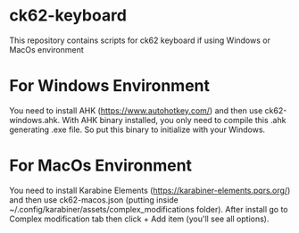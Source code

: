 # ck62-keyboard
This repository contains scripts for ck62 keyboard if using Windows or MacOs environment

# For Windows Environment
You need to install AHK (https://www.autohotkey.com/) and then use ck62-windows.ahk. With AHK binary installed, you only need to compile this .ahk generating .exe file. So put this binary to initialize with your Windows. 

# For MacOs Environment
You need to install Karabine Elements (https://karabiner-elements.pqrs.org/) and then use ck62-macos.json (putting inside ~/.config/karabiner/assets/complex_modifications folder). After install go to Complex modification tab then click + Add item (you'll see all options).
